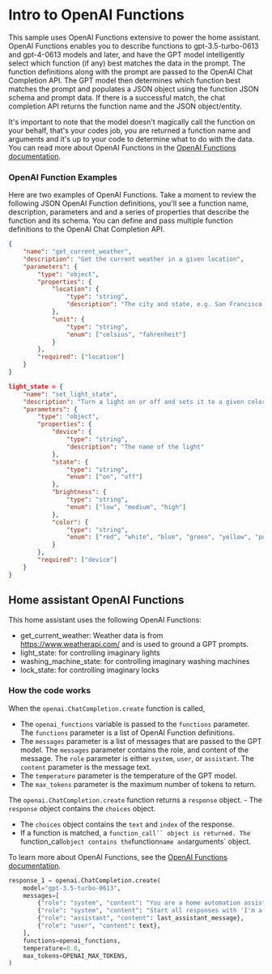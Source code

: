 # Intro to OpenAI Functions

This sample uses OpenAI Functions extensive to power the home assistant. OpenAI Functions enables you to describe functions to gpt-3.5-turbo-0613 and gpt-4-0613 models and later, and have the GPT model intelligently select which function (if any) best matches the data in the prompt. The function definitions along with the prompt are passed to the OpenAI Chat Completion API. The GPT model then determines which function best matches the prompt and populates a JSON object using the function JSON schema and prompt data. If there is a successful match, the chat completion API returns the function name and the JSON object/entity.

It's important to note that the model doesn't magically call the function on your behalf, that's your codes job, you are returned a function name and arguments and it's up to your code to determine what to do with the data. You can read more about OpenAI Functions in the [OpenAI Functions documentation](https://platform.openai.com/docs/guides/gpt/function-calling).

### OpenAI Function Examples

Here are two examples of OpenAI Functions. Take a moment to review the following JSON OpenAI Function definitions, you'll see a function name, description, parameters and and a series of properties that describe the function and its schema. You can define and pass multiple function definitions to the OpenAI Chat Completion API.

```json
{
    "name": "get_current_weather",
    "description": "Get the current weather in a given location",
    "parameters": {
        "type": "object",
        "properties": {
            "location": {
                "type": "string",
                "description": "The city and state, e.g. San Francisco, CA"
            },
            "unit": {
                "type": "string",
                "enum": ["celsius", "fahrenheit"]
            }
        },
        "required": ["location"]
    }
}
```

```json
light_state = {
    "name": "set_light_state",
    "description": "Turn a light on or off and sets it to a given color and brightness",
    "parameters": {
        "type": "object",
        "properties": {
            "device": {
                "type": "string",
                "description": "The name of the light"
            },
            "state": {
                "type": "string",
                "enum": ["on", "off"]
            },
            "brightness": {
                "type": "string",
                "enum": ["low", "medium", "high"]
            },
            "color": {
                "type": "string",
                "enum": ["red", "white", "blue", "green", "yellow", "purple", "orange", "pink", "cyan", "magenta", "lime", "indigo", "teal", "olive", "brown", "black", "grey", "silver", "gold", "bronze", "platinum", "rainbow"]
            }
        },
        "required": ["device"]
    }
}
```

## Home assistant OpenAI Functions

This home assistant uses the following OpenAI Functions:

- get_current_weather: Weather data is from https://www.weatherapi.com/ and is used to ground a GPT prompts.
- light_state: for controlling imaginary lights
- washing_machine_state: for controlling imaginary washing machines
- lock_state: for controlling imaginary locks

### How the code works

<!-- The code defines the role prompts, a list of OpenAI Functions, the temperature, and maximum number of tokens. The `openai_functions`variable contains a list of all the OpenAI Function definitions.  -->

When the `openai.ChatCompletion.create` function is called, 

- The `openai_functions` variable is passed to the `functions` parameter. The `functions` parameter is a list of OpenAI Function definitions. 
- The `messages` parameter is a list of messages that are passed to the GPT model. The `messages` parameter contains the role, and content of the message. The `role` parameter is either `system`, `user`, or `assistant`. The `content` parameter is the message text. 
- The `temperature` parameter is the temperature of the GPT model. 
- The `max_tokens` parameter is the maximum number of tokens to return.


The `openai.ChatCompletion.create` function returns a `response` object. - The `response` object contains the `choices` object. 
- The `choices` object contains the `text` and `index` of the response. 
- If a function is matched, a `function_call`` object is returned. The `function_call` object contains the `function` name and `arguments` object.

To learn more about OpenAI Functions, see the [OpenAI Functions documentation](https://platform.openai.com/docs/guides/gpt/function-calling).

```python
response_1 = openai.ChatCompletion.create(
    model="gpt-3.5-turbo-0613",
    messages=[
        {"role": "system", "content": "You are a home automation assistant and you can only help with home automation. Device types limited to those listed in functions. Ask for the device name. Device names have no spaces."},
        {"role": "system", "content": "Start all responses with 'I'm a home automation assistant'."},
        {"role": "assistant", "content": last_assistant_message},
        {"role": "user", "content": text},
    ],
    functions=openai_functions,
    temperature=0.0,
    max_tokens=OPENAI_MAX_TOKENS,
)
```